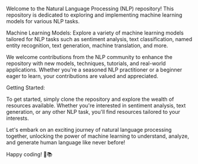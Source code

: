 Welcome to the Natural Language Processing (NLP) repository! This repository is dedicated to exploring and implementing machine learning models for various NLP tasks.

Machine Learning Models: Explore a variety of machine learning models tailored for NLP tasks such as sentiment analysis, text classification, named entity recognition, text generation, machine translation, and more.


We welcome contributions from the NLP community to enhance the repository with new models, techniques, tutorials, and real-world applications. Whether you're a seasoned NLP practitioner or a beginner eager to learn, your contributions are valued and appreciated.

Getting Started:

To get started, simply clone the repository and explore the wealth of resources available. Whether you're interested in sentiment analysis, text generation, or any other NLP task, you'll find resources tailored to your interests.

Let's embark on an exciting journey of natural language processing together, unlocking the power of machine learning to understand, analyze, and generate human language like never before!

Happy coding! 🚀📚
